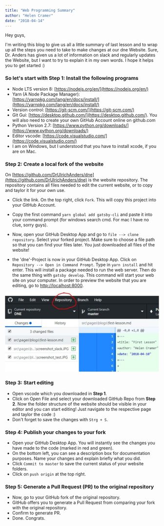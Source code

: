 ```yaml
---
title: "Web Programming Summary"
author: "Helen Cramer"
date: "2018-04-14"
---
```


Hey guys,

I'm writing this blog to give us all a little summary of last lesson and to wrap
up all the steps you need to take to make changes at our dne Website. Sure, Dr.
Anders has given us a lot of information on slack and regularly updates the
Website, but I want to try to explain it in my own words. I hope it helps you to
get started :)

### So let's start with **Step 1**: Install the following programs

* Node LTS version 8: [https://nodejs.org/en/](https://nodejs.org/en/)
* Yarn (A Node Package Manager):
  [https://yarnpkg.com/lang/en/docs/install/](https://yarnpkg.com/lang/en/docs/install/)
* Version control: [https://git-scm.com/](https://git-scm.com/)
* Git Gui: [https://desktop.github.com/](https://desktop.github.com/). You will
  also need to create your own GitHub Account online on github.com
* Python Version 2.7:
  [https://www.python.org/downloads/](https://www.python.org/downloads/)
* Editor vscode:
  [https://code.visualstudio.com/](https://code.visualstudio.com/)
* I am on Windows, but I understood that you have to install xcode, if you are
  on Mac.

### **Step 2**: Create a local fork of the website

On
[https://github.com/DrUlrichAnders/dne](https://github.com/DrUlrichAnders/dne)
is the website repository. The repository contains all files needed to edit the
current website, or to copy and taylor it for your own use.

* Click the link. On the top right, click `Fork`. This will copy this project
  into your GitHub Account.

* Copy the first command `yarn global add gatsby-cli` and paste it into your
  command prompt (for windows search cmd. For mac I have no clue, sorry guys).

* Now, open your GitHub Desktop App and go to `file --> clone repository`.
  Select your forked project. Make sure to choose a file path so that you can
  find your files later. You just downloaded all files of the website!

* the 'dne'-Project is now in your GitHub Desktop App. Click on
  `Repository --> Open in Command Prompt`. Type in `yarn install` and hit enter.
  This will install a package needed to run the web server. Then do the same
  thing with `gatsby develop`. This command will start your web site on your
  computer. In order to preview the website that you are editing, go to
  [http://localhost:8000](http://localhost:8000).

![GitHubDesktop](../../img/1200/16x9/21.jpg)

### **Step 3**: Start editing

* Open vscode which you downloaded in **Step 1**.
* Click on Open File and select your downloaded GitHub Repo from **Step 2**. Now
  the folder structure of the website should be visible in your editor and you
  can start editing! Just navigate to the respective page and taylor the code :)
* Don't forget to save the changes with `Strg + S`.

### **Step 4**: Publish your changes to your fork

* Open your GitHub Desktop App. You will instantly see the changes you have made
  to the code (marked in red and green).
* On the bottom left, you can see a description box for documentation purposes.
  Name your changes and explain briefly what you did.
* Click `Commit to master` to save the current status of your website folders.
* Click on `push origin` at the top right.

### **Step 5**: Generate a Pull Request (PR) to the original repository

* Now, go to your GitHub fork of the original repository.
* GitHub offers you to generate a Pull Request from comparing your fork with the
  original repository.
* Confirm to generate PR.
* Done. Congrats.

